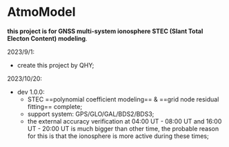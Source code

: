 # AtmoModel
**this project is for GNSS multi-system ionosphere STEC (Slant Total Electon Content) modeling**.

2023/9/1:

+ create this project by QHY;

2023/10/20:

+ dev 1.0.0: 
	+ STEC ==polynomial coefficient modeling== & ==grid node residual fitting== complete;
	+ support system: GPS/GLO/GAL/BDS2/BDS3;
	+ the external accuracy verification at 04:00 UT - 08:00 UT and 16:00 UT - 20:00 UT is much bigger than other time,  the probable reason for this is that the ionosphere is more active during these times;
